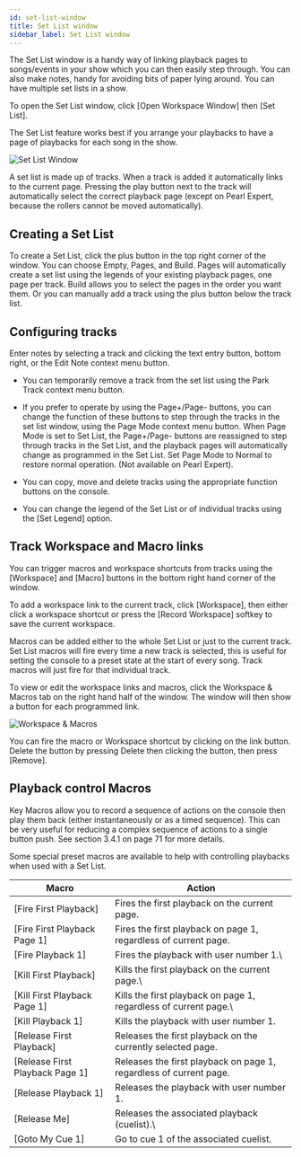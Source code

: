 ```yaml
---
id: set-list-window 
title: Set List window
sidebar_label: Set List window
---
```


The Set List window is a handy way of linking playback pages to
songs/events in your show which you can then easily step through. You
can also make notes, handy for avoiding bits of paper lying around. You
can have multiple set lists in a show.

To open the Set List window, click \[Open Workspace Window\] then \[Set
List\].

The Set List feature works best if you arrange your playbacks to have a
page of playbacks for each song in the show.

![Set List Window](/docs/images/image302.png)

A set list is made up of tracks. When a track is added it automatically
links to the current page. Pressing the play button next to the track
will automatically select the correct playback page (except on Pearl
Expert, because the rollers cannot be moved automatically).

Creating a Set List
-------------------

To create a Set List, click the plus button in the top right corner of
the window. You can choose Empty, Pages, and Build. Pages will
automatically create a set list using the legends of your existing
playback pages, one page per track. Build allows you to select the pages
in the order you want them. Or you can manually add a track using the
plus button below the track list.

Configuring tracks
------------------

Enter notes by selecting a track and clicking the text entry button,
bottom right, or the Edit Note context menu button.

-   You can temporarily remove a track from the set list using the Park
    Track context menu button.

-   If you prefer to operate by using the Page+/Page- buttons, you can
    change the function of these buttons to step through the tracks in
    the set list window, using the Page Mode context menu button. When
    Page Mode is set to Set List, the Page+/Page- buttons are reassigned
    to step through tracks in the Set List, and the playback pages will
    automatically change as programmed in the Set List. Set Page Mode to
    Normal to restore normal operation. (Not available on Pearl Expert).

-   You can copy, move and delete tracks using the appropriate function
    buttons on the console.

-   You can change the legend of the Set List or of individual tracks
    using the \[Set Legend\] option.

Track Workspace and Macro links
-------------------------------

You can trigger macros and workspace shortcuts from tracks using the
\[Workspace\] and \[Macro\] buttons in the bottom right hand corner of
the window.

To add a workspace link to the current track, click \[Workspace\], then
either click a workspace shortcut or press the \[Record Workspace\]
softkey to save the current workspace.

Macros can be added either to the whole Set List or just to the current
track. Set List macros will fire every time a new track is selected,
this is useful for setting the console to a preset state at the start of
every song. Track macros will just fire for that individual track.

To view or edit the workspace links and macros, click the Workspace &
Macros tab on the right hand half of the window. The window will then
show a button for each programmed link.

![Workspace & Macros](/docs/images/image303.png)

You can fire the macro or Workspace shortcut by clicking on the link
button. Delete the button by pressing Delete then clicking the button,
then press \[Remove\].

Playback control Macros
-----------------------

Key Macros allow you to record a sequence of actions on the console then
play them back (either instantaneously or as a timed sequence). This can
be very useful for reducing a complex sequence of actions to a single
button push. See section 3.4.1 on page 71 for more details.

Some special preset macros are available to help with controlling
playbacks when used with a Set List.

Macro | Action
------|-------
\[Fire First Playback\] | Fires the first playback on the current page.
\[Fire First Playback Page 1\] | Fires the first playback on page 1, regardless of current page.
\[Fire Playback 1\] | Fires the playback with user number 1.\
\[Kill First Playback\] | Kills the first playback on the current page.\
\[Kill First Playback Page 1\] | Kills the first playback on page 1, regardless of current page.\
\[Kill Playback 1\] | Kills the playback with user number 1.
\[Release First Playback\] | Releases the first playback on the currently selected page.
\[Release First Playback Page 1\] | Releases the first playback on page 1, regardless of current page.
\[Release Playback 1\] | Releases the playback with user number 1.
\[Release Me\] | Releases the associated playback (cuelist).\
\[Goto My Cue 1\] | Go to cue 1 of the associated cuelist.


